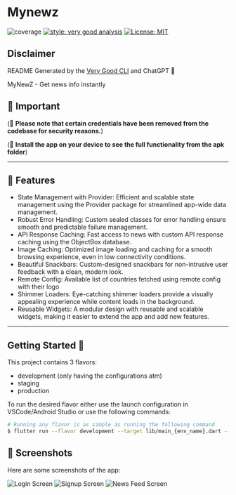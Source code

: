 # Mynewz

![coverage][coverage_badge]
[![style: very good analysis][very_good_analysis_badge]][very_good_analysis_link]
[![License: MIT][license_badge]][license_link]

## Disclaimer
README Generated by the [Very Good CLI][very_good_cli_link] and ChatGPT 🤖

MyNewZ - Get news info instantly

## 🚨 Important

(🚨 **Please note that certain credentials have been removed from the codebase for security reasons.**)

(🚨 **Install the app on your device to see the full functionality from the apk folder**)

---

## 📱 Features
- State Management with Provider: Efficient and scalable state management using the Provider package for streamlined app-wide data management.
- Robust Error Handling: Custom sealed classes for error handling ensure smooth and predictable failure management.
- API Response Caching: Fast access to news with custom API response caching using the ObjectBox database.
- Image Caching: Optimized image loading and caching for a smooth browsing experience, even in low connectivity conditions.
- Beautiful Snackbars: Custom-designed snackbars for non-intrusive user feedback with a clean, modern look.
- Remote Config: Available list of countries fetched using remote config with their logo
- Shimmer Loaders: Eye-catching shimmer loaders provide a visually appealing experience while content loads in the background.
- Reusable Widgets: A modular design with reusable and scalable widgets, making it easier to extend the app and add new features.

---

## Getting Started 🚀
This project contains 3 flavors:

- development (only having the configurations atm)
- staging
- production

To run the desired flavor either use the launch configuration in VSCode/Android Studio or use the following commands:

```sh
# Running any flavor is as simple as running the following command
$ flutter run --flavor development --target lib/main_{env_name}.dart --dart-define-from-file=".env.{env_name}.json"

```

## 📸 Screenshots

Here are some screenshots of the app:

![Login Screen](screenshots/1.png)
![Signup Screen](screenshots/2.png)
![News Feed Screen](screenshots/3.png)

[coverage_badge]: coverage_badge.svg
[flutter_localizations_link]: https://api.flutter.dev/flutter/flutter_localizations/flutter_localizations-library.html
[internationalization_link]: https://flutter.dev/docs/development/accessibility-and-localization/internationalization
[license_badge]: https://img.shields.io/badge/license-MIT-blue.svg
[license_link]: https://opensource.org/licenses/MIT
[very_good_analysis_badge]: https://img.shields.io/badge/style-very_good_analysis-B22C89.svg
[very_good_analysis_link]: https://pub.dev/packages/very_good_analysis
[very_good_cli_link]: https://github.com/VeryGoodOpenSource/very_good_cli

